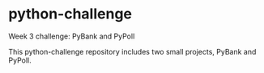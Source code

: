 # python-challenge
Week 3 challenge: PyBank and PyPoll

This python-challenge repository includes two small projects, PyBank and PyPoll.
